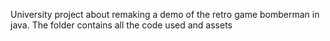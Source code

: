 University project about remaking a demo of the retro game bomberman in java. The folder contains all the code used and assets
